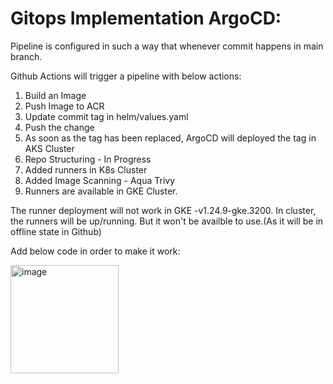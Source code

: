 # Gitops Implementation ArgoCD:

Pipeline is configured in such a way that whenever commit happens in main branch.

Github Actions will trigger a pipeline with below actions:

1. Build an Image
2. Push Image to ACR
3. Update commit tag in helm/values.yaml
4. Push the change
5. As soon as the tag has been replaced, ArgoCD will deployed the tag in AKS Cluster
6. Repo Structuring - In Progress
7. Added runners in K8s Cluster
8. Added Image Scanning - Aqua Trivy
9. Runners are available in GKE Cluster.

The runner deployment will not work in GKE -v1.24.9-gke.3200. In cluster, the runners will be up/running. But it won't be availble to use.(As it will be in offline state in Github)

Add below code in order to make it work:

<img width="173" alt="image" src="https://user-images.githubusercontent.com/128701612/231151321-87e14148-39f2-4110-9ec4-06dad5f55ef7.png">

